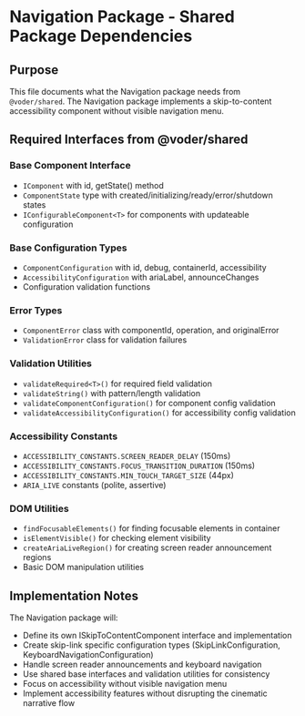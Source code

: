 # Navigation Package - Shared Package Dependencies

## Purpose

This file documents what the Navigation package needs from `@voder/shared`. The Navigation package implements a skip-to-content accessibility component without visible navigation menu.

## Required Interfaces from @voder/shared

### Base Component Interface
- `IComponent` with id, getState() method
- `ComponentState` type with created/initializing/ready/error/shutdown states
- `IConfigurableComponent<T>` for components with updateable configuration

### Base Configuration Types
- `ComponentConfiguration` with id, debug, containerId, accessibility
- `AccessibilityConfiguration` with ariaLabel, announceChanges
- Configuration validation functions

### Error Types
- `ComponentError` class with componentId, operation, and originalError
- `ValidationError` class for validation failures

### Validation Utilities
- `validateRequired<T>()` for required field validation
- `validateString()` with pattern/length validation
- `validateComponentConfiguration()` for component config validation
- `validateAccessibilityConfiguration()` for accessibility config validation

### Accessibility Constants
- `ACCESSIBILITY_CONSTANTS.SCREEN_READER_DELAY` (150ms)
- `ACCESSIBILITY_CONSTANTS.FOCUS_TRANSITION_DURATION` (150ms)
- `ACCESSIBILITY_CONSTANTS.MIN_TOUCH_TARGET_SIZE` (44px)
- `ARIA_LIVE` constants (polite, assertive)

### DOM Utilities
- `findFocusableElements()` for finding focusable elements in container
- `isElementVisible()` for checking element visibility
- `createAriaLiveRegion()` for creating screen reader announcement regions
- Basic DOM manipulation utilities

## Implementation Notes

The Navigation package will:
- Define its own ISkipToContentComponent interface and implementation
- Create skip-link specific configuration types (SkipLinkConfiguration, KeyboardNavigationConfiguration)
- Handle screen reader announcements and keyboard navigation
- Use shared base interfaces and validation utilities for consistency
- Focus on accessibility without visible navigation menu
- Implement accessibility features without disrupting the cinematic narrative flow
